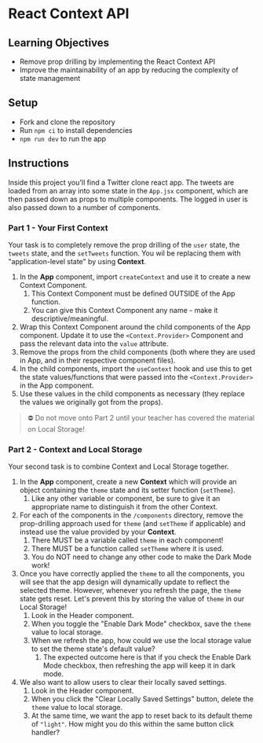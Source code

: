 # React Context API

## Learning Objectives

- Remove prop drilling by implementing the React Context API
- Improve the maintainability of an app by reducing the complexity of state management

## Setup

- Fork and clone the repository
- Run `npm ci` to install dependencies
- `npm run dev` to run the app

## Instructions

Inside this project you'll find a Twitter clone react app. The tweets are loaded from an array into some state in
the `App.jsx` component, which are then passed down as props to multiple components. The logged in user is also
passed down to a number of components.

### Part 1 - Your First Context

Your task is to completely remove the prop drilling of the `user` state, the `tweets` state, and the `setTweets`
function. You wil be replacing them with "application-level state" by using **Context**.

1. In the **App** component, import `createContext` and use it to create a new Context Component.
   1. This Context Component must be defined OUTSIDE of the App function.
   2. You can give this Context Component any name - make it descriptive/meaningful.
2. Wrap this Context Component around the child components of the App component. Update it to use the
   `<Context.Provider>` Component and pass the relevant data into the `value` attribute.
3. Remove the props from the child components (both where they are used in App, and in their respective component
   files).
4. In the child components, import the `useContext` hook and use this to get the state values/functions that were
   passed into the `<Context.Provider>` in the App component.
5. Use these values in the child components as necessary (they replace the values we originally got from the props).

> ⛔ Do not move onto Part 2 until your teacher has covered the material on Local Storage!

### Part 2 - Context and Local Storage

Your second task is to combine Context and Local Storage together.

1. In the **App** component, create a new **Context** which will provide an object containing the `theme` state and its
   setter function (`setTheme`).
    1. Like any other variable or component, be sure to give it an appropriate name to distinguish it from the other
       Context.
2. For each of the components in the `/components` directory, remove the prop-drilling approach used for `theme` (and
   `setTheme` if applicable) and instead use the value provided by your **Context**.
    1. There MUST be a variable called `theme` in each component!
    2. There MUST be a function called `setTheme` where it is used.
    3. You do NOT need to change any other code to make the Dark Mode work!
3. Once you have correctly applied the `theme` to all the components, you will see that the app design will
   dynamically update to reflect the selected theme. However, whenever you refresh the page, the `theme` state gets
   reset. Let's prevent this by storing the value of `theme` in our Local Storage!
   1. Look in the Header component.
   2. When you toggle the "Enable Dark Mode" checkbox, save the `theme` value to local storage.
   3. When we refresh the app, how could we use the local storage value to set the theme state's default value?
      1. The expected outcome here is that if you check the Enable Dark Mode checkbox, then refreshing the app will
         keep it in dark mode.
4. We also want to allow users to clear their locally saved settings.
   1. Look in the Header component.
   2. When you click the "Clear Locally Saved Settings" button, delete the `theme` value to local storage.
   3. At the same time, we want the app to reset back to its default theme of `"light"`. How might you do this
      within the same button click handler?
